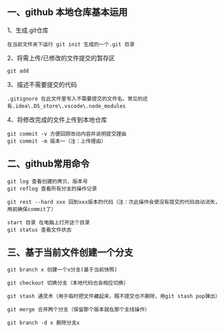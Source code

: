 ## 一、github 本地仓库基本运用

1、生成.git仓库

    在当前文件夹下运行 git init 生成的一个.git 目录

2、将需上传/已修改的文件提交的暂存区

    git add

3、描述不需要提交的代码

    .gitignore 在此文件里写入不需要提交的文件名。常见的还有.idea\.DS_store\.vscode\.node_modules

4、将修改完成的文件上传到本地仓库

    git commit -v 方便回顾改动内容并说明提交理由
    git commit -m 版本一（注：上传理由）

## 二、github常用命令
    
    git log 查看创建的拷贝、版本号
    git reflog 查看所有分支的操作记录

    git rest --hard xxx 回到xxx版本的代码（注：次此操作会使没有提交的代码自动消失，用前确保commit了）

    start 目录 在电脑上打开这个目录
    git status 查看文件状态

## 三、基于当前文件创建一个分支

    git branch x 创建一个x分支(基于当前快照)

    git checkout 切换分支（本地代码也会相应切换）

    git stash 通灵术（用于临时把文件藏起来，既不提交也不删除，用git stash pop弹出）

    git merge 合并两个分支（保留那个版本就在那个支线操作） 

    git branch -d x 删除分支x

    